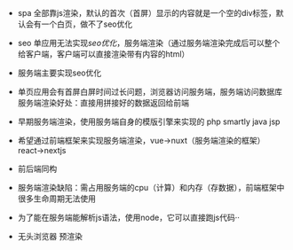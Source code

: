 - spa  全部靠js渲染，默认的首次（首屏）显示的内容就是一个空的div标签，默认会有一个白页，做不了seo优化
- seo 单应用无法实现*seo优化*，服务端渲染（通过服务端渲染完成后可以整个给客户端，客户端可以直接渲染带有内容的html）
- 服务端主要实现seo优化
- 单页应用会有首屏白屏时间过长问题，浏览器访问服务端，服务端访问数据库
  服务端渲染好处：直接用拼接好的数据返回给前端
- 早期服务端渲染，使用服务端自身的模版引擎来实现的 php smartly java jsp
- 希望通过前端框架来实现服务端渲染，vue->nuxt（服务端渲染的框架）   react->nextjs

- 前后端同构

- 服务端渲染缺陷：需占用服务端的cpu（计算）和内存（存数据），前端框架中很多生命周期无法使用


- 为了能在服务端能解析js语法，使用node，它可以直接跑js代码··

-  无头浏览器 预渲染